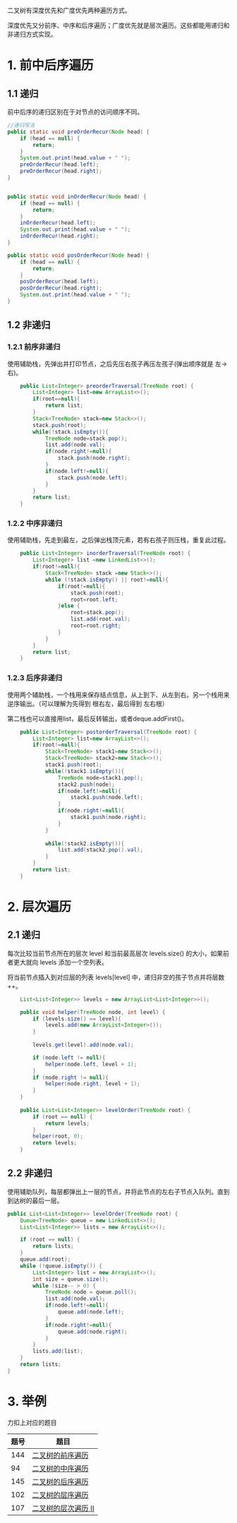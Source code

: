 二叉树有深度优先和广度优先两种遍历方式。

深度优先又分前序、中序和后序遍历；广度优先就是层次遍历。这些都能用递归和非递归方式实现。


# 1. 前中后序遍历
## 1.1 递归
前中后序的递归区别在于对节点的访问顺序不同。
```java
//递归写法
public static void preOrderRecur(Node head) {
    if (head == null) {
        return;
    }
    System.out.print(head.value + " ");
    preOrderRecur(head.left);
    preOrderRecur(head.right);
}


public static void inOrderRecur(Node head) {
    if (head == null) {
        return;
    }
    inOrderRecur(head.left);
    System.out.print(head.value + " ");
    inOrderRecur(head.right);
}

public static void posOrderRecur(Node head) {
    if (head == null) {
        return;
    }
    posOrderRecur(head.left);
    posOrderRecur(head.right);
    System.out.print(head.value + " ");
}
```



## 1.2 非递归
### 1.2.1 前序非递归
使用辅助栈，先弹出并打印节点，之后先压右孩子再压左孩子(弹出顺序就是 左->右)。
```java
    public List<Integer> preorderTraversal(TreeNode root) {
        List<Integer> list=new ArrayList<>();
        if(root==null){
            return list;
        }
        Stack<TreeNode> stack=new Stack<>();
        stack.push(root);
        while(!stack.isEmpty()){
            TreeNode node=stack.pop();
            list.add(node.val);
            if(node.right!=null){
                stack.push(node.right);   
            }
            if(node.left!=null){
                stack.push(node.left);
            }
        }
        return list;
    }
```

### 1.2.2 中序非递归
使用辅助栈，先走到最左，之后弹出栈顶元素，若有右孩子则压栈，重复此过程。
```java
    public List<Integer> inorderTraversal(TreeNode root) {
        List<Integer> list =new LinkedList<>();
        if(root!=null){
            Stack<TreeNode> stack =new Stack<>();
            while (!stack.isEmpty() || root!=null){
                if(root!=null){
                    stack.push(root);
                    root=root.left;
                }else {
                    root=stack.pop();
                    list.add(root.val);
                    root=root.right;
                }
            }
        }
        return list;
    }
```

### 1.2.3 后序非递归
使用两个辅助栈，一个栈用来保存结点信息，从上到下、从左到右。另一个栈用来逆序输出。（可以理解为先得到 根右左，最后得到 左右根）

第二栈也可以直接用list，最后反转输出，或者deque.addFirst()。


```java
    public List<Integer> postorderTraversal(TreeNode root) {
        List<Integer> list=new ArrayList<>();
        if(root!=null){
            Stack<TreeNode> stack1=new Stack<>();
            Stack<TreeNode> stack2=new Stack<>();
            stack1.push(root);
            while(!stack1.isEmpty()){
                TreeNode node=stack1.pop();
                stack2.push(node);
                if(node.left!=null){
                    stack1.push(node.left);
                }
                if(node.right!=null){
                    stack1.push(node.right);
                }
            }
            
            while(!stack2.isEmpty()){
                list.add(stack2.pop().val);
            }
        }
        return list;
    }
```


# 2. 层次遍历
## 2.1 递归
每次比较当前节点所在的层次 level 和当前最高层次 levels.size() 的大小，如果前者更大就向 levels 添加一个空列表。

将当前节点插入到对应层的列表 levels[level] 中，递归非空的孩子节点并将层数++。
```java
    List<List<Integer>> levels = new ArrayList<List<Integer>>();

    public void helper(TreeNode node, int level) {
        if (levels.size() == level){
            levels.add(new ArrayList<Integer>());
        }
        
        levels.get(level).add(node.val);

        if (node.left != null){
            helper(node.left, level + 1);
        }
        if (node.right != null){
            helper(node.right, level + 1);
        }
    }
    
    public List<List<Integer>> levelOrder(TreeNode root) {
        if (root == null) {
            return levels;
        }
        helper(root, 0);
        return levels;
    }
```

## 2.2 非递归
使用辅助队列，每层都弹出上一层的节点，并将此节点的左右子节点入队列。直到到达树的最后一层。
```java
public List<List<Integer>> levelOrder(TreeNode root) {
    Queue<TreeNode> queue = new LinkedList<>();
    List<List<Integer>> lists = new ArrayList<>();

    if (root == null) {
        return lists;
    }
    queue.add(root);
    while (!queue.isEmpty()) {
        List<Integer> list = new ArrayList<>();
        int size = queue.size();
        while (size-- > 0) {
            TreeNode node = queue.poll();
            list.add(node.val);
            if(node.left!=null){
                queue.add(node.left); 
            }
            if(node.right!=null){
                queue.add(node.right);
            }
        }
        lists.add(list);
    }
    return lists;
}
```

# 3. 举例

力扣上对应的题目

| 题号 | 题目                                                         |
| ---- | ------------------------------------------------------------ |
| 144  | [二叉树的前序遍历](https://leetcode-cn.com/problems/binary-tree-preorder-traversal/) |
| 94   | [二叉树的中序遍历](https://leetcode-cn.com/problems/binary-tree-inorder-traversal/) |
| 145  | [二叉树的后序遍历](https://leetcode-cn.com/problems/binary-tree-postorder-traversal/) |
| 102  | [二叉树的层序遍历](https://leetcode-cn.com/problems/binary-tree-level-order-traversal/) |
| 107  | [二叉树的层次遍历 II](https://leetcode-cn.com/problems/binary-tree-level-order-traversal-ii/) |

